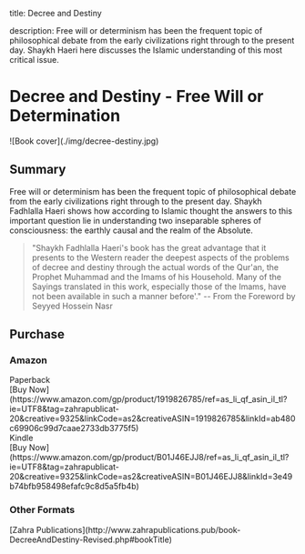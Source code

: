 title: Decree and Destiny

description: Free will or determinism has been the frequent topic of philosophical debate from the early civilizations right through to the present day. Shaykh Haeri here discusses the Islamic understanding of this most critical issue.

# Decree and Destiny - Free Will or Determination

<div markdown="1" class="cover-image">
![Book cover](./img/decree-destiny.jpg)
</div>

## Summary

Free will or determinism has been the frequent topic of philosophical debate from the early civilizations right through to the present day. Shaykh Fadhlalla Haeri shows how according to Islamic thought the answers to this important question lie in understanding two inseparable spheres of consciousness: the earthly causal and the realm of the Absolute.

> "Shaykh Fadhlalla Haeri's book has the great advantage that it presents to the Western reader the deepest aspects of the problems of decree and destiny through the actual words of the Qur'an, the Prophet Muhammad and the Imams of his Household. Many of the Sayings translated in this work, especially those of the Imams, have not been available in such a manner before'." -- From the Foreword by Seyyed Hossein Nasr

## Purchase

### Amazon

<div class="center-text">Paperback</div>

<div markdown="3" class="purchase-link">
[Buy Now](https://www.amazon.com/gp/product/1919826785/ref=as_li_qf_asin_il_tl?ie=UTF8&tag=zahrapublicat-20&creative=9325&linkCode=as2&creativeASIN=1919826785&linkId=ab480c69906c99d7caae2733db3775f5)
</div>

<div class="center-text">Kindle</div>

<div markdown="3" class="purchase-link">
[Buy Now](https://www.amazon.com/gp/product/B01J46EJJ8/ref=as_li_qf_asin_il_tl?ie=UTF8&tag=zahrapublicat-20&creative=9325&linkCode=as2&creativeASIN=B01J46EJJ8&linkId=3e49b74bfb958498efafc9c8d5a5fb4b)
</div>

### Other Formats

<div markdown="3" class="purchase-link">
[Zahra Publications](http://www.zahrapublications.pub/book-DecreeAndDestiny-Revised.php#bookTitle)
</div>

